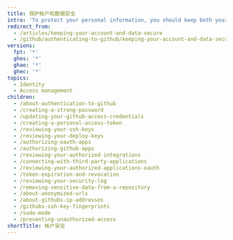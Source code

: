 ```yaml
---
title: 保护帐户和数据安全
intro: 'To protect your personal information, you should keep both your account on {% ifversion ghae %}{% data variables.product.product_name %}{% else %}{% data variables.product.product_location %}{% endif %} and any associated data secure.'
redirect_from:
  - /articles/keeping-your-account-and-data-secure
  - /github/authenticating-to-github/keeping-your-account-and-data-secure/
versions:
  fpt: '*'
  ghes: '*'
  ghae: '*'
  ghec: '*'
topics:
  - Identity
  - Access management
children:
  - /about-authentication-to-github
  - /creating-a-strong-password
  - /updating-your-github-access-credentials
  - /creating-a-personal-access-token
  - /reviewing-your-ssh-keys
  - /reviewing-your-deploy-keys
  - /authorizing-oauth-apps
  - /authorizing-github-apps
  - /reviewing-your-authorized-integrations
  - /connecting-with-third-party-applications
  - /reviewing-your-authorized-applications-oauth
  - /token-expiration-and-revocation
  - /reviewing-your-security-log
  - /removing-sensitive-data-from-a-repository
  - /about-anonymized-urls
  - /about-githubs-ip-addresses
  - /githubs-ssh-key-fingerprints
  - /sudo-mode
  - /preventing-unauthorized-access
shortTitle: 帐户安全
---
```


